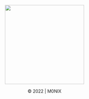 <p align="center">
  <img width="256" height="256" src="https://user-images.githubusercontent.com/108812200/177960142-3d912012-60fa-4537-a57a-7bd687ff1af5.png">
</p>
<p align="center">© 2022 | M0NIX</p>
